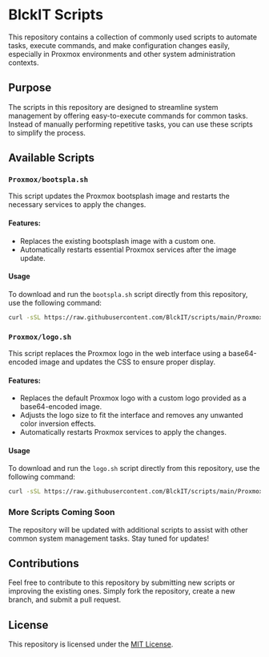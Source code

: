# BlckIT Scripts

This repository contains a collection of commonly used scripts to automate tasks, execute commands, and make configuration changes easily, especially in Proxmox environments and other system administration contexts.

## Purpose

The scripts in this repository are designed to streamline system management by offering easy-to-execute commands for common tasks. Instead of manually performing repetitive tasks, you can use these scripts to simplify the process.

## Available Scripts

### `Proxmox/bootspla.sh`

This script updates the Proxmox bootsplash image and restarts the necessary services to apply the changes.

#### Features:
- Replaces the existing bootsplash image with a custom one.
- Automatically restarts essential Proxmox services after the image update.
  
#### Usage

To download and run the `bootspla.sh` script directly from this repository, use the following command:

```bash
curl -sSL https://raw.githubusercontent.com/BlckIT/scripts/main/Proxmox/bootspla.sh | bash
```

### `Proxmox/logo.sh`

This script replaces the Proxmox logo in the web interface using a base64-encoded image and updates the CSS to ensure proper display.

#### Features:
- Replaces the default Proxmox logo with a custom logo provided as a base64-encoded image.
- Adjusts the logo size to fit the interface and removes any unwanted color inversion effects.
- Automatically restarts Proxmox services to apply the changes.

#### Usage

To download and run the `logo.sh` script directly from this repository, use the following command:

```bash
curl -sSL https://raw.githubusercontent.com/BlckIT/scripts/main/Proxmox/logo.sh | bash
```

### More Scripts Coming Soon

The repository will be updated with additional scripts to assist with other common system management tasks. Stay tuned for updates!

## Contributions

Feel free to contribute to this repository by submitting new scripts or improving the existing ones. Simply fork the repository, create a new branch, and submit a pull request.

## License

This repository is licensed under the [MIT License](LICENSE).
```